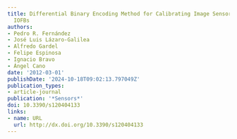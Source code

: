 ```yaml
---
title: Differential Binary Encoding Method for Calibrating Image Sensors Based on
  IOFBs
authors:
- Pedro R. Fernández
- José Luis Lázaro-Galilea
- Alfredo Gardel
- Felipe Espinosa
- Ignacio Bravo
- Ángel Cano
date: '2012-03-01'
publishDate: '2024-10-18T09:02:13.797049Z'
publication_types:
- article-journal
publication: '*Sensors*'
doi: 10.3390/s120404133
links:
- name: URL
  url: http://dx.doi.org/10.3390/s120404133
---
```

